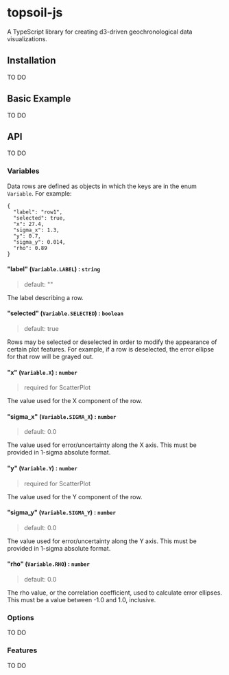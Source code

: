 # topsoil-js

A TypeScript library for creating d3-driven geochronological data visualizations.

## Installation

TO DO

## Basic Example

TO DO

## API

TO DO

### Variables
Data rows are defined as objects in which the keys are in the enum `Variable`. For example:
```
{
  "label": "row1",
  "selected": true,
  "x": 27.4,
  "sigma_x": 1.3,
  "y": 0.7,
  "sigma_y": 0.014,
  "rho": 0.89
}
```

#### "label" (`Variable.LABEL`) : `string`
> default: ""

The label describing a row.

#### "selected" (`Variable.SELECTED`) : `boolean`
> default: true

Rows may be selected or deselected in order to modify the appearance of certain plot features. For example, if a row is deselected, the error ellipse for that row will be grayed out.

#### "x" (`Variable.X`) : `number`
> required for ScatterPlot

The value used for the X component of the row.

#### "sigma_x" (`Variable.SIGMA_X`) : `number`
> default: 0.0

The value used for error/uncertainty along the X axis. This must be provided in 1-sigma absolute format.

#### "y" (`Variable.Y`) : `number`
> required for ScatterPlot

The value used for the Y component of the row.

#### "sigma_y" (`Variable.SIGMA_Y`) : `number`
> default: 0.0

The value used for error/uncertainty along the Y axis. This must be provided in 1-sigma absolute format.

#### "rho" (`Variable.RHO`) : `number`
> default: 0.0

The rho value, or the correlation coefficient, used to calculate error ellipses. This must be a value between -1.0 and 1.0, inclusive.

### Options

TO DO

### Features

TO DO


